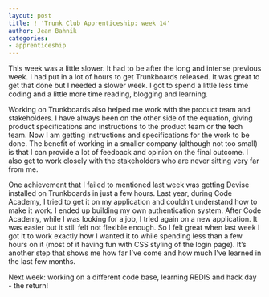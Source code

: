 ```yaml
---
layout: post
title: ! 'Trunk Club Apprenticeship: week 14'
author: Jean Bahnik
categories:
- apprenticeship
---
```

This week was a little slower. It had to be after the long and intense previous week. I had put in a lot of hours to get Trunkboards released. It was great to get that done but I needed a slower week. I got to spend a little less time coding and a little more time reading, blogging and learning.

<!-- more -->

Working on Trunkboards also helped me work with the product team and stakeholders. I have always been on the other side of the equation, giving product specifications and instructions to the product team or the tech team. Now I am getting instructions and specifications for the work to be done. The benefit of working in a smaller company (although not too small) is that I can provide a lot of feedback and opinion on the final outcome. I also get to work closely with the stakeholders who are never sitting very far from me.

One achievement that I failed to mentioned last week was getting Devise installed on Trunkboards in just a few hours. Last year, during Code Academy, I tried to get it on my application and couldn’t understand how to make it work. I ended up building my own authentication system. After Code Academy, while I was looking for a job, I tried again on a new application. It was easier but it still felt not flexible enough. So I felt great when last week I got it to work exactly how I wanted it to while spending less than a few hours on it (most of it having fun with CSS styling of the login page). It’s another step that shows me how far I’ve come and how much I’ve learned in the last few months.

Next week: working on a different code base, learning REDIS and hack day - the return!
